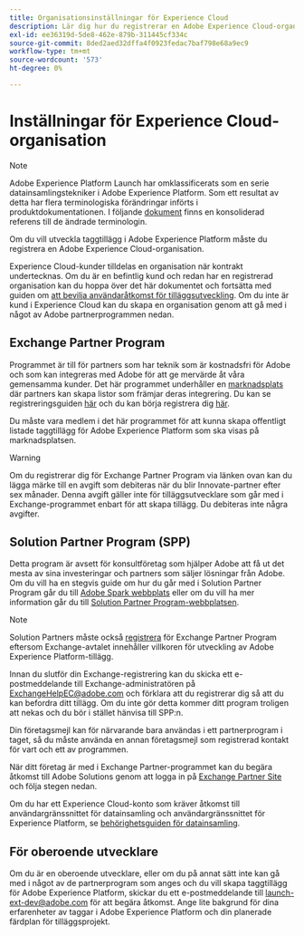 ```yaml
---
title: Organisationsinställningar för Experience Cloud
description: Lär dig hur du registrerar en Adobe Experience Cloud-organisation för att börja utveckla tillägg för Adobe Experience Platform.
exl-id: ee36319d-5de8-462e-879b-311445cf334c
source-git-commit: 8ded2aed32dffa4f0923fedac7baf798e68a9ec9
workflow-type: tm+mt
source-wordcount: '573'
ht-degree: 0%

---
```


# Inställningar för Experience Cloud-organisation

>[!NOTE]
>
>Adobe Experience Platform Launch har omklassificerats som en serie datainsamlingstekniker i Adobe Experience Platform. Som ett resultat av detta har flera terminologiska förändringar införts i produktdokumentationen. I följande [dokument](../../term-updates.md) finns en konsoliderad referens till de ändrade terminologin.

Om du vill utveckla taggtillägg i Adobe Experience Platform måste du registrera en Adobe Experience Cloud-organisation.

Experience Cloud-kunder tilldelas en organisation när kontrakt undertecknas. Om du är en befintlig kund och redan har en registrerad organisation kan du hoppa över det här dokumentet och fortsätta med guiden om [att bevilja användaråtkomst för tilläggsutveckling](./access.md). Om du inte är kund i Experience Cloud kan du skapa en organisation genom att gå med i något av Adobe partnerprogrammen nedan.

## Exchange Partner Program

Programmet är till för partners som har teknik som är kostnadsfri för Adobe och som kan integreras med Adobe för att ge mervärde åt våra gemensamma kunder. Det här programmet underhåller en [marknadsplats](https://www.adobeexchange.com/experiencecloud.html) där partners kan skapa listor som främjar deras integrering. Du kan se registreringsguiden [här](https://partners.adobe.com/exchangeprogram/experiencecloud/reg-guide.html) och du kan börja registrera dig [här](https://partners.adobe.com/exchangeprogram/experiencecloud/prereg.html).

Du måste vara medlem i det här programmet för att kunna skapa offentligt listade taggtillägg för Adobe Experience Platform som ska visas på marknadsplatsen.

>[!WARNING]
>
>Om du registrerar dig för Exchange Partner Program via länken ovan kan du lägga märke till en avgift som debiteras när du blir Innovate-partner efter sex månader. Denna avgift gäller inte för tilläggsutvecklare som går med i Exchange-programmet enbart för att skapa tillägg. Du debiteras inte några avgifter.

## Solution Partner Program (SPP)

Detta program är avsett för konsultföretag som hjälper Adobe att få ut det mesta av sina investeringar och partners som säljer lösningar från Adobe. Om du vill ha en stegvis guide om hur du går med i Solution Partner Program går du till [Adobe Spark webbplats](https://spark.adobe.com/page/7PKZzIJJjkcDd/) eller om du vill ha mer information går du till [Solution Partner Program-webbplatsen](https://solutionpartners.adobe.com/home.html).

>[!NOTE]
>
>Solution Partners måste också [registrera](https://partners.adobe.com/exchangeprogram/experiencecloud/prereg.html) för Exchange Partner Program eftersom Exchange-avtalet innehåller villkoren för utveckling av Adobe Experience Platform-tillägg.
>
>Innan du slutför din Exchange-registrering kan du skicka ett e-postmeddelande till Exchange-administratören på <ExchangeHelpEC@adobe.com> och förklara att du registrerar dig så att du kan befordra ditt tillägg. Om du inte gör detta kommer ditt program troligen att nekas och du bör i stället hänvisa till SPP:n.
>
>Din företagsmejl kan för närvarande bara användas i ett partnerprogram i taget, så du måste använda en annan företagsmejl som registrerad kontakt för vart och ett av programmen.

När ditt företag är med i Exchange Partner-programmet kan du begära åtkomst till Adobe Solutions genom att logga in på [Exchange Partner Site](https://partners.adobe.com/exchangeprogram/experiencecloud) och följa stegen nedan.

Om du har ett Experience Cloud-konto som kräver åtkomst till användargränssnittet för datainsamling och användargränssnittet för Experience Platform, se [behörighetsguiden för datainsamling](../../../collection/permissions.md).

## För oberoende utvecklare

Om du är en oberoende utvecklare, eller om du på annat sätt inte kan gå med i något av de partnerprogram som anges och du vill skapa taggtillägg för Adobe Experience Platform, skickar du ett e-postmeddelande till launch-ext-dev@adobe.com för att begära åtkomst. Ange lite bakgrund för dina erfarenheter av taggar i Adobe Experience Platform och din planerade färdplan för tilläggsprojekt.
